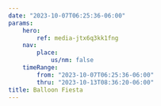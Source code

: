 ```yaml
---
date: "2023-10-07T06:25:36-06:00"
params:
    hero:
        ref: media-jtx6q3kk1fng
    nav:
        place:
            us/nm: false
    timeRange:
        from: "2023-10-07T06:25:36-06:00"
        thru: "2023-10-13T08:36:20-06:00"
title: Balloon Fiesta
---
```

